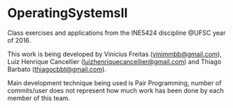 # OperatingSystemsII
Class exercises and applications from the INE5424 discipline @UFSC year of 2016.

This work is being developed by Vinicius Freitas (vinimmbb@gmail.com), Luiz Henrique Cancellier (luizhenriquecancellier@gmail.com) and Thiago Barbato (thiagocbbt@gmail.com).

Main development technique being used is Pair Programming, number of commits/user does not represent how much work has been done by each member of this team.
